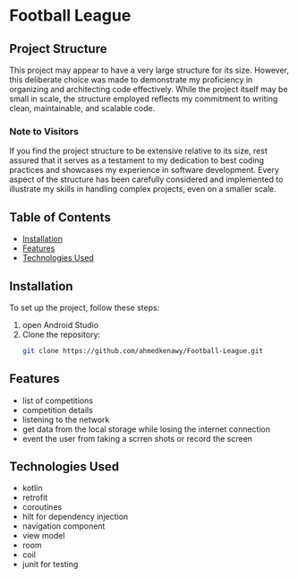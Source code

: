 # Football League

## Project Structure

This project may appear to have a very large structure for its size. However, this deliberate choice was made to demonstrate my proficiency in organizing and architecting code effectively. While the project itself may be small in scale, the structure employed reflects my commitment to writing clean, maintainable, and scalable code.

### Note to Visitors

If you find the project structure to be extensive relative to its size, rest assured that it serves as a testament to my dedication to best coding practices and showcases my experience in software development. Every aspect of the structure has been carefully considered and implemented to illustrate my skills in handling complex projects, even on a smaller scale.


## Table of Contents

- [Installation](#installation)
- [Features](#features)
- [Technologies Used](#technologies-used)


## Installation

To set up the project, follow these steps:

1. open Android Studio
2. Clone the repository:
   ```bash
   git clone https://github.com/ahmedkenawy/Football-League.git


## Features

- list of competitions
- competition details
- listening to the network
- get data from the local storage while losing the internet connection
- event the user from taking a scrren shots or record the screen 

## Technologies Used

- kotlin
- retrofit
- coroutines
- hilt for dependency injection
- navigation component
- view model
- room
- coil
- junit for testing

